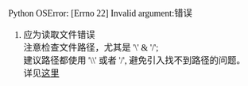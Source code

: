 <font size=4 face='楷体'>  

Python OSError: [Errno 22] Invalid argument:错误
1. 应为读取文件错误  
    注意检查文件路径，尤其是 '\\' & '/';  
    建议路径都使用 '\\\\' 或者 '/', 避免引入找不到路径的问题。  
    详见[这里](https://blog.csdn.net/u012561176/article/details/82107350)  

